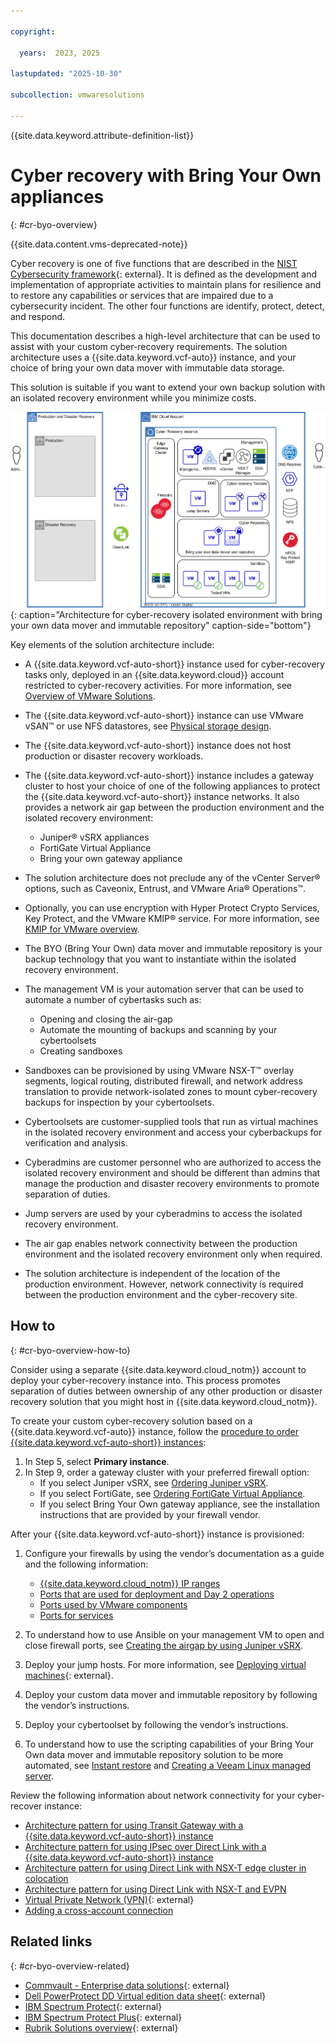 ```yaml
---

copyright:

  years:  2023, 2025

lastupdated: "2025-10-30"

subcollection: vmwaresolutions

---
```


{{site.data.keyword.attribute-definition-list}}

# Cyber recovery with Bring Your Own appliances
{: #cr-byo-overview}

{{site.data.content.vms-deprecated-note}}

Cyber recovery is one of five functions that are described in the [NIST Cybersecurity framework](https://www.nist.gov/cyberframework){: external}. It is defined as the development and implementation of appropriate activities to maintain plans for resilience and to restore any capabilities or services that are impaired due to a cybersecurity incident. The other four functions are identify, protect, detect, and respond.

This documentation describes a high-level architecture that can be used to assist with your custom cyber-recovery requirements. The solution architecture uses a {{site.data.keyword.vcf-auto}} instance, and your choice of bring your own data mover with immutable data storage.

This solution is suitable if you want to extend your own backup solution with an isolated recovery environment while you minimize costs.

![Architecture diagram](../../images/cr-byo-ire.svg "Architecture diagram"){: caption="Architecture for cyber-recovery isolated environment with bring your own data mover and immutable repository" caption-side="bottom"}

Key elements of the solution architecture include:

* A {{site.data.keyword.vcf-auto-short}} instance used for cyber-recovery tasks only, deployed in an {{site.data.keyword.cloud}} account restricted to cyber-recovery activities. For more information, see [Overview of VMware Solutions](/docs/vmwaresolutions?topic=vmwaresolutions-solution_overview).
* The {{site.data.keyword.vcf-auto-short}} instance can use VMware vSAN™ or use NFS datastores, see [Physical storage design](/docs/vmwaresolutions?topic=vmwaresolutions-design_physicalinfrastructure#design_physicalinfrastructure-storage-design).
* The {{site.data.keyword.vcf-auto-short}} instance does not host production or disaster recovery workloads.
* The {{site.data.keyword.vcf-auto-short}} instance includes a gateway cluster to host your choice of one of the following appliances to protect the {{site.data.keyword.vcf-auto-short}} instance networks. It also provides a network air gap between the production environment and the isolated recovery environment:

   * Juniper® vSRX appliances
   * FortiGate Virtual Appliance
   * Bring your own gateway appliance

* The solution architecture does not preclude any of the vCenter Server® options, such as Caveonix, Entrust, and VMware Aria® Operations™.
* Optionally, you can use encryption with Hyper Protect Crypto Services, Key Protect, and the VMware KMIP® service. For more information, see [KMIP for VMware overview](/docs/vmwaresolutions?topic=vmwaresolutions-kmip_standalone_considerations).
* The BYO (Bring Your Own) data mover and immutable repository is your backup technology that you want to instantiate within the isolated recovery environment.
* The management VM is your automation server that can be used to automate a number of cybertasks such as:

   * Opening and closing the air-gap
   * Automate the mounting of backups and scanning by your cybertoolsets
   * Creating sandboxes

* Sandboxes can be provisioned by using VMware NSX-T™ overlay segments, logical routing, distributed firewall, and network address translation to provide network-isolated zones to mount cyber-recovery backups for inspection by your cybertoolsets.
* Cybertoolsets are customer-supplied tools that run as virtual machines in the isolated recovery environment and access your cyberbackups for verification and analysis.
* Cyberadmins are customer personnel who are authorized to access the isolated recovery environment and should be different than admins that manage the production and disaster recovery environments to promote separation of duties.
* Jump servers are used by your cyberadmins to access the isolated recovery environment.
* The air gap enables network connectivity between the production environment and the isolated recovery environment only when required.
* The solution architecture is independent of the location of the production environment. However, network connectivity is required between the production environment and the cyber-recovery site.

## How to
{: #cr-byo-overview-how-to}

Consider using a separate {{site.data.keyword.cloud_notm}} account to deploy your cyber-recovery instance into. This process promotes separation of duties between ownership of any other production or disaster recovery solution that you might host in {{site.data.keyword.cloud_notm}}.

To create your custom cyber-recovery solution based on a {{site.data.keyword.vcf-auto}} instance, follow the [procedure to order {{site.data.keyword.vcf-auto-short}} instances](/docs/vmwaresolutions?topic=vmwaresolutions-vc_orderinginstance-procedure):

1. In Step 5, select **Primary instance**.
2. In Step 9, order a gateway cluster with your preferred firewall option:
    * If you select Juniper vSRX, see [Ordering Juniper vSRX](/docs/vmwaresolutions?topic=vmwaresolutions-juniper-ordering).
    * If you select FortiGate, see [Ordering FortiGate Virtual Appliance](/docs/vmwaresolutions?topic=vmwaresolutions-fortinetvm_ordering).
    * If you select Bring Your Own gateway appliance, see the installation instructions that are provided by your firewall vendor.

After your {{site.data.keyword.vcf-auto-short}} instance is provisioned:

1. Configure your firewalls by using the vendor’s documentation as a guide and the following information:
   * [{{site.data.keyword.cloud_notm}} IP ranges](/docs/infrastructure-hub?topic=infrastructure-hub-ibm-cloud-ip-ranges)
   * [Ports that are used for deployment and Day 2 operations](/docs/vmwaresolutions?topic=vmwaresolutions-vmwaresol_ports-deploy-day2ops)
   * [Ports used by VMware components](/docs/vmwaresolutions?topic=vmwaresolutions-vmwaresol_ports-vmwareuses)
   * [Ports for services](/docs/vmwaresolutions?topic=vmwaresolutions-vmwaresol_ports-services)

2. To understand how to use Ansible on your management VM to open and close firewall ports, see [Creating the airgap by using Juniper vSRX](/docs/vmwaresolutions?topic=vmwaresolutions-veeam-cr-sag-vsrx).
3. Deploy your jump hosts. For more information, see [Deploying virtual machines](https://techdocs.broadcom.com/us/en/vmware-cis/vsphere/vsphere/7-0/vsphere-virtual-machine-administration-guide-7-0/deploying-virtual-machinesvm-admin.html){: external}.
4. Deploy your custom data mover and immutable repository by following the vendor’s instructions.
5. Deploy your cybertoolset by following the vendor’s instructions.
6. To understand how to use the scripting capabilities of your Bring Your Own data mover and immutable repository solution to be more automated, see [Instant restore](/docs/vmwaresolutions?topic=vmwaresolutions-veeam-cr-sag-instantrestore) and [Creating a Veeam Linux managed server](/docs/vmwaresolutions?topic=vmwaresolutions-veeam-cr-sag-lnxmgdsvr).

Review the following information about network connectivity for your cyber-recover instance:

* [Architecture pattern for using Transit Gateway with a {{site.data.keyword.vcf-auto-short}} instance](/docs/vmwaresolutions?topic=vmwaresolutions-arch-pattern-nsx-t-transit-gw)
* [Architecture pattern for using IPsec over Direct Link with a {{site.data.keyword.vcf-auto-short}} instance](/docs/vmwaresolutions?topic=vmwaresolutions-arch-pattern-nsx-t-direct-link-ipsec)
* [Architecture pattern for using Direct Link with NSX-T edge cluster in colocation](/docs/vmwaresolutions?topic=vmwaresolutions-arch-pattern-direct-link-edge)
* [Architecture pattern for using Direct Link with NSX-T and EVPN](/docs/vmwaresolutions?topic=vmwaresolutions-arch-pattern-direct-link-evpn)
* [Virtual Private Network (VPN)](https://techdocs.broadcom.com/us/en/vmware-cis/nsx/nsxt-dc/3-2/administration-guide/virtual-private-network-vpn.html){: external}
* [Adding a cross-account connection](/docs/transit-gateway?topic=transit-gateway-adding-cross-account-connections&interface=ui)

## Related links
{: #cr-byo-overview-related}

* [Commvault - Enterprise data solutions](https://www.commvault.com){: external}
* [Dell PowerProtect DD Virtual edition data sheet](https://www.delltechnologies.com/asset/en-my/solutions/apex/technical-support/dell-apex-protection-storage-data-sheet.pdf){: external}
* [IBM Spectrum Protect](https://www.ibm.com/products/storage-protect){: external}
* [IBM Spectrum Protect Plus](https://www.ibm.com/products/ibm-storage-protect-plus){: external}
* [Rubrik Solutions overview](https://www.rubrik.com/solutions){: external}
